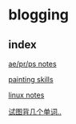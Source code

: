 # blogging



## index

[ae/pr/ps notes](adobe_notes)

[painting skills](./paintings)

[linux notes](./linux_notes)

[试图背几个单词..](./背单词)

